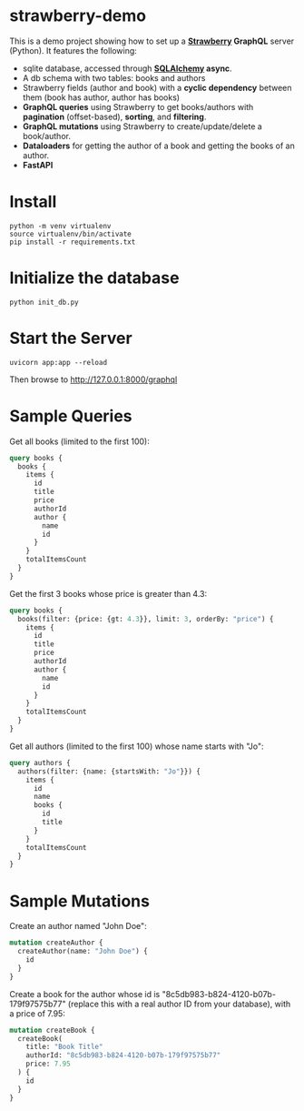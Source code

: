 # strawberry-demo

This is a demo project showing how to set up a **[Strawberry](https://strawberry.rocks/) GraphQL** server (Python).
It features the following:
- sqlite database, accessed through **[SQLAlchemy](https://www.sqlalchemy.org/) async**.
- A db schema with two tables: books and authors
- Strawberry fields (author and book) with a **cyclic dependency** between them (book has author, author has books)
- **GraphQL queries** using Strawberry to get books/authors with **pagination** (offset-based), **sorting**, and **filtering**.
- **GraphQL mutations** using Strawberry to create/update/delete a book/author.
- **Dataloaders** for getting the author of a book and getting the books of an author.
- **FastAPI**

# Install
```
python -m venv virtualenv
source virtualenv/bin/activate
pip install -r requirements.txt
```

# Initialize the database
```
python init_db.py
```

# Start the Server
```
uvicorn app:app --reload
```
Then browse to http://127.0.0.1:8000/graphql

# Sample Queries

Get all books (limited to the first 100):
```graphql
query books {
  books {
    items {
      id
      title
      price
      authorId
      author {
        name
        id
      }
    }
    totalItemsCount
  }
}
```

Get the first 3 books whose price is greater than 4.3:
```graphql
query books {
  books(filter: {price: {gt: 4.3}}, limit: 3, orderBy: "price") {
    items {
      id
      title
      price
      authorId
      author {
        name
        id
      }
    }
    totalItemsCount
  }
}
```

Get all authors (limited to the first 100) whose name starts with "Jo":
```graphql
query authors {
  authors(filter: {name: {startsWith: "Jo"}}) {
    items {
      id
      name
      books {
        id
        title
      }
    }
    totalItemsCount
  }
}
```

# Sample Mutations

Create an author named "John Doe":
```graphql
mutation createAuthor {
  createAuthor(name: "John Doe") {
    id
  }
}
```

Create a book for the author whose id is "8c5db983-b824-4120-b07b-179f97575b77" 
(replace this with a real author ID from your database), with a price of 7.95:
```graphql
mutation createBook {
  createBook(
    title: "Book Title"
    authorId: "8c5db983-b824-4120-b07b-179f97575b77"
    price: 7.95
  ) {
    id
  }
}
```
